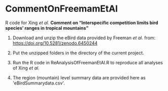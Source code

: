 # CommentOnFreemamEtAl

R code for Xing *et al.* **Comment on “Interspecific competition limits bird species’ ranges in tropical mountains”**
    
1. Download and unzip the eBird data provided by Freeman *et al.* from: https://doi.org/10.5281/zenodo.6450244

2. Put the unzipped folders in the directory of the current project.

3. Run the R code in ReAnalysisOfFreemanEtAl.R to reproduce all analyses of Xing *et al.* 
    
4. The region (mountain) level summary data are provided here as 'eBirdSummarydata.csv'.
